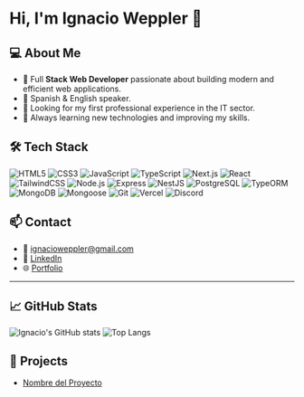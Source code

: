 # Hi, I'm Ignacio Weppler 👋

## 💻 About Me

- 💼 Full **Stack Web Developer** passionate about building modern and efficient web applications.
- 💬 Spanish & English speaker.
- 🎯 Looking for my first professional experience in the IT sector.
- 🚀 Always learning new technologies and improving my skills.

## 🛠️ Tech Stack

![HTML5](https://img.shields.io/badge/-HTML5-E34F26?style=for-the-badge&logo=html5&logoColor=white)
![CSS3](https://img.shields.io/badge/-CSS3-1572B6?style=for-the-badge&logo=css3&logoColor=white)
![JavaScript](https://img.shields.io/badge/-JavaScript-F7DF1E?style=for-the-badge&logo=javascript&logoColor=black)
![TypeScript](https://img.shields.io/badge/-TypeScript-3178C6?style=for-the-badge&logo=typescript&logoColor=white)
![Next.js](https://img.shields.io/badge/-Next.js-000000?style=for-the-badge&logo=next.js&logoColor=white)
![React](https://img.shields.io/badge/-React-61DAFB?style=for-the-badge&logo=react&logoColor=black)
![TailwindCSS](https://img.shields.io/badge/-TailwindCSS-38B2AC?style=for-the-badge&logo=tailwindcss&logoColor=white)
![Node.js](https://img.shields.io/badge/-Node.js-339933?style=for-the-badge&logo=node.js&logoColor=white)
![Express](https://img.shields.io/badge/-Express-000000?style=for-the-badge&logo=express&logoColor=white)
![NestJS](https://img.shields.io/badge/-NestJS-E0234E?style=for-the-badge&logo=nestjs&logoColor=white)
![PostgreSQL](https://img.shields.io/badge/-PostgreSQL-4169E1?style=for-the-badge&logo=postgresql&logoColor=white)
![TypeORM](https://img.shields.io/badge/-TypeORM-F29111?style=for-the-badge&logoColor=white)
![MongoDB](https://img.shields.io/badge/-MongoDB-47A248?style=for-the-badge&logo=mongodb&logoColor=white)
![Mongoose](https://img.shields.io/badge/-Mongoose-880000?style=for-the-badge&logoColor=white)
![Git](https://img.shields.io/badge/-Git-F05032?style=for-the-badge&logo=git&logoColor=white)
![Vercel](https://img.shields.io/badge/-Vercel-000000?style=for-the-badge&logo=vercel&logoColor=white)
![Discord](https://img.shields.io/badge/-Discord-5865F2?style=for-the-badge&logo=discord&logoColor=white)

## 📫 Contact

- 📧 ignacioweppler@gmail.com  
- 💼 [LinkedIn](https://www.linkedin.com/in/ignacioweppler/)
- 🌐 [Portfolio](https://tu-portfolio.com) <!-- Trabajando -->

---

## 📈 GitHub Stats

<!-- Para esto podés usar GitHub Readme Stats: https://github.com/anuraghazra/github-readme-stats -->
![Ignacio's GitHub stats](https://github-readme-stats.vercel.app/api?username=IWeppler&show_icons=true&theme=radical)
![Top Langs](https://github-readme-stats.vercel.app/api/top-langs/?username=IWeppler&layout=compact&theme=radical)

## 🚀 Projects

- [Nombre del Proyecto](https://github.com/IWeppler/PM4FE)
